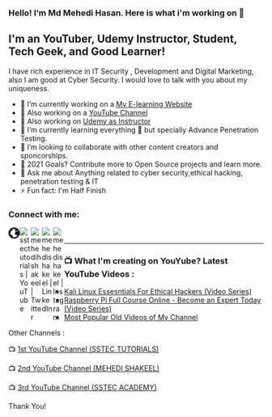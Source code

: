 ### Hello! I’m Md Mehedi Hasan. Here is what i'm working on 👋

## I'm an YouTuber, Udemy Instructor, Student, Tech Geek, and Good Learner!
I have rich experience in IT Security , Development and Digital Marketing, also I am good at Cyber Security. I would love to talk with you about my uniqueness.

- 🔭 I’m currently working on a [My E-learning Website](https://www.sstecacademy.com)
- 🔭 Also working on a [YouTube Channel](https://youtube.com/sstectutorials)
- 🔭 Also working on [Udemy as Instructor](https://www.udemy.com/user/mehedishakeel/)
- 🌱 I’m currently learning everything 🤣 but specially Advance Penetration Testing.
- 👯 I’m looking to collaborate with other content creators and sponcorships.
- 🥅 2021 Goals? Contribute more to Open Source projects and learn more.
- 💬 Ask me about Anything related to cyber security,ethical hacking, penetration testing & IT
- ⚡ Fun fact: I'm Half Finish

### Connect with me:

[<img align="left" alt="mehedishakeel.online" width="22px" src="https://raw.githubusercontent.com/iconic/open-iconic/master/svg/globe.svg" />](https://mehedishakeel.online)
[<img align="left" alt="sstectutorials | YouTube" width="22px" src="https://cdn.jsdelivr.net/npm/simple-icons@v3/icons/youtube.svg" />](https://youtube.com/sstectutorials)
[<img align="left" alt="mehedihshakeel | Twitter" width="22px" src="https://cdn.jsdelivr.net/npm/simple-icons@v3/icons/twitter.svg" />](https://twitter.com/mehedishakeel)
[<img align="left" alt="mehedishakeel | LinkedIn" width="22px" src="https://cdn.jsdelivr.net/npm/simple-icons@v3/icons/linkedin.svg" />](https://www.linkedin.com/in/mehedishakeel)
[<img align="left" alt="mehedishakeel | Instagram" width="22px" src="https://cdn.jsdelivr.net/npm/simple-icons@v3/icons/instagram.svg" />](http://instagram.com/mehedishakeel/)

<br />

---

### 📺 What I'm creating on YouYube? Latest YouTube Videos :

<!-- YOUTUBE:START -->
- [Kali Linux Essesntials For Ethical Hackers (Video Series)](https://www.youtube.com/playlist?list=PLoAx5AQlvczUemOsfd1OiXAeNkRZdPXte)
- [Raspberry Pi Full Course Online - Become an Expert Today (Video Series)](https://www.youtube.com/playlist?list=PLoAx5AQlvczXOJcyb9wC11DGYfTyGnX1u)
- [Most Popular Old Videos of My Channel](https://www.youtube.com/c/SSTecTutorials/videos?view=0&sort=p&shelf_id=0)
<!-- YOUTUBE:END -->

Other Channels :

📺 [1st YouTube Channel (SSTEC TUTORIALS)](https://youtube.com/sstectutorials)

📺 [2nd YouTube Channel (MEHEDI SHAKEEL)](https://youtube.com/mehedishakeel)

📺 [3rd YouTube Channel (SSTEC ACADEMY)](https://youtube.com/sstecacademy)


Thank You!

